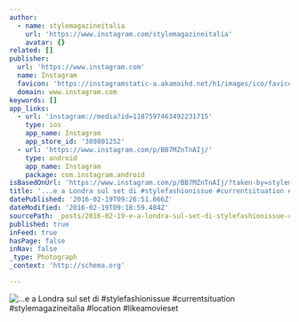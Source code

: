 ```yaml
---
author:
  - name: stylemagazineitalia
    url: 'https://www.instagram.com/stylemagazineitalia'
    avatar: {}
related: []
publisher:
  url: 'https://www.instagram.com'
  name: Instagram
  favicon: 'https://instagramstatic-a.akamaihd.net/h1/images/ico/favicon.ico/7cdab0872b15.ico'
  domain: www.instagram.com
keywords: []
app_links:
  - url: 'instagram://media?id=1187597463492231715'
    type: ios
    app_name: Instagram
    app_store_id: '389801252'
  - url: 'https://www.instagram.com/p/BB7MZnTnAIj/'
    type: android
    app_name: Instagram
    package: com.instagram.android
isBasedOnUrl: 'https://www.instagram.com/p/BB7MZnTnAIj/?taken-by=stylemagazineitalia'
title: '...e a Londra sul set di #stylefashionissue #currentsituation #stylemagazineitalia #location #likeamovieset'
datePublished: '2016-02-19T09:26:51.866Z'
dateModified: '2016-02-19T09:18:59.484Z'
sourcePath: _posts/2016-02-19-e-a-londra-sul-set-di-stylefashionissue-currentsituatio.md
published: true
inFeed: true
hasPage: false
inNav: false
_type: Photograph
_context: 'http://schema.org'

---
```

![&period;&period;&period;e a Londra sul set di &num;stylefashionissue &num;currentsituation &num;stylemagazineitalia &num;location &num;likeamovieset](https://scontent.cdninstagram.com/t51.2885-15/s640x640/sh0.08/e35/12531122_909084899188788_1487764271_n.jpg?ig_cache_key=MTE4NzU5NzQ2MzQ5MjIzMTcxNQ%3D%3D.2)
